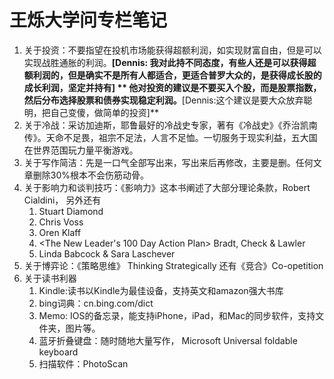 # 王烁大学问专栏笔记

1. 关于投资：不要指望在投机市场能获得超额利润，如实现财富自由，但是可以实现战胜通胀的利润。**[Dennis: 我对此持不同态度，有些人还是可以获得超额利润的，但是确实不是所有人都适合，更适合普罗大众的，是获得成长股的成长利润，坚定并持有] ** 他对投资的建议是不要买入个股，而是股票指数，然后分布选择股票和债券实现稳定利润。**[Dennis:这个建议是要大众放弃聪明，把自己变傻，做简单的投资]**
2. 关于冷战：采访加迪斯，耶鲁最好的冷战史专家，著有《冷战史》《乔治凯南传》。天命不足畏，祖宗不足法，人言不足恤。一切服务于现实利益，五大国在世界范围玩力量平衡游戏。
3. 关于写作简洁：先是一口气全部写出来，写出来后再修改，主要是删。任何文章删除30%根本不会伤筋动骨。
4. 关于影响力和谈判技巧：《影响力》这本书阐述了大部分理论条款，Robert Cialdini， 另外还有 
   1. <Getting More> Stuart Diamond
   2. <Never Split the difference> Chris Voss
   3. <Pitch Anything> Oren Klaff
   4. <The New Leader's 100 Day Action Plan> Bradt, Check & Lawler
   5. <Ask for It>  Linda Babcock & Sara Laschever
5. 关于博弈论：《策略思维》 Thinking Strategically 还有《竞合》Co-opetition
6. 关于读书利器
   1. Kindle:读书以Kindle为最佳设备，支持英文和amazon强大书库
   2. bing词典：cn.bing.com/dict
   3. Memo: IOS的备忘录，能支持iPhone，iPad，和Mac的同步软件，支持文件夹，图片等。
   4. 蓝牙折叠键盘：随时随地大量写作， Microsoft Universal foldable keyboard
   5. 扫描软件：PhotoScan